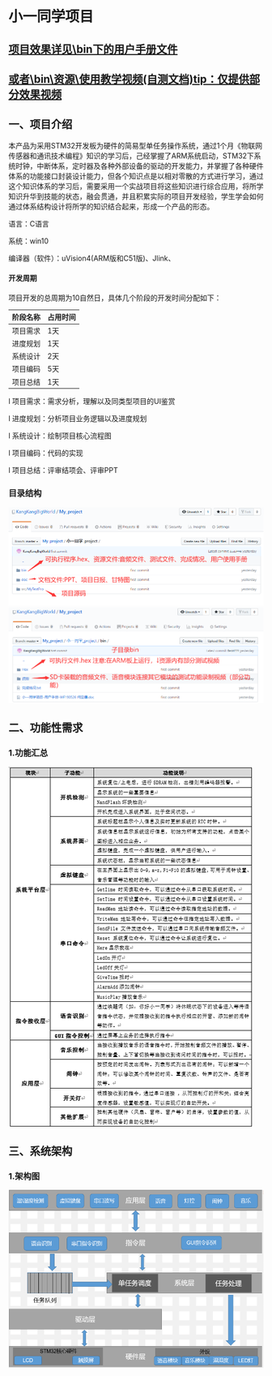 # 小一同学项目

## [项目效果详见\bin下的用户手册文件](./bin/用户手册.doc)

## [或者\bin\资源\使用教学视频(自测文档)tip：仅提供部分效果视频](./bin/资源/教学视频（自测文档）)

## 一、项目介绍

​    本产品为采用STM32开发板为硬件的简易型单任务操作系统，通过1个月《物联网传感器和通讯技术编程》知识的学习后，己经掌握了ARM系统启动，STM32下系统时钟，中断体系，定时器及各种外部设备的驱动的开发能力，并掌握了各种硬件体系的功能接口封装设计能力，但各个知识点是以相对零散的方式进行学习，通过这个知识体系的学习后，需要采用一个实战项目将这些知识进行综合应用，将所学知识升华到技能的状态，融会贯通，并且积累实际的项目开发经验，学生学会如何通过体系结构设计将所学的知识结合起来，形成一个产品的形态。

语言：C语言

系统：win10

编译器（软件）：uVision4(ARM版和C51版)、Jlink、

#### 开发周期

项目开发的总周期为10自然日，具体几个阶段的开发时间分配如下：

| **阶段名称** | **占用时间** |
| ------------ | ------------ |
| 项目需求     | 1天          |
| 进度规划     | 1天          |
| 系统设计     | 2天          |
| 项目编码     | 5天          |
| 项目总结     | 1天          |

l 项目需求：需求分析，理解以及同类型项目的UI鉴赏

l 进度规划：分析项目业务逻辑以及进度规划

l 系统设计：绘制项目核心流程图

l 项目编码：代码的实现

l 项目总结：评审结项会、评审PPT

### 目录结构

<img src="./README.img/Catalog1.png">

<img src="./README.img/Catalog2.png">

## 二、功能性需求

### 1.功能汇总

<img src="./README.img/Table_1_1.png">



## 三、系统架构

### 1.架构图

<img src="./README.img/Architecture_diagram.png" style="zoom:67%;" >





